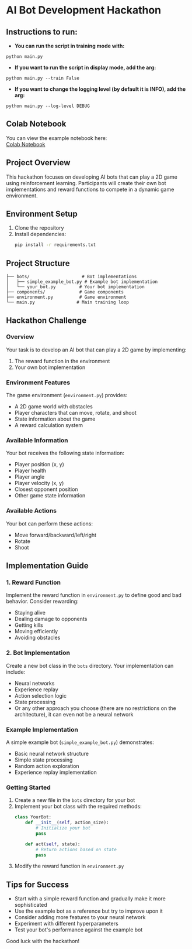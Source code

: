 # AI Bot Development Hackathon

## Instructions to run:
- **You can run the script in training mode with:**
```
python main.py
```

- **If you want to run the script in display mode, add the arg:**
```
python main.py --train False
```

- **If you want to change the logging level (by default it is INFO), add the arg:**
```
python main.py --log-level DEBUG
```


## Colab Notebook
You can view the example notebook here:  
[Colab Notebook](https://colab.research.google.com/drive/1HWwft1d0rQaX3zbsRZlCyHAYo5P4Naid)

## Project Overview
This hackathon focuses on developing AI bots that can play a 2D game using reinforcement learning. Participants will create their own bot implementations and reward functions to compete in a dynamic game environment.

## Environment Setup
1. Clone the repository
2. Install dependencies:
   ```bash
   pip install -r requirements.txt
   ```

## Project Structure
```
├── bots/                    # Bot implementations
│   ├── simple_example_bot.py # Example bot implementation
│   └── your_bot.py         # Your bot implementation
├── components/             # Game components
├── environment.py          # Game environment
└── main.py                # Main training loop
```

## Hackathon Challenge

### Overview
Your task is to develop an AI bot that can play a 2D game by implementing:
1. The reward function in the environment
2. Your own bot implementation

### Environment Features
The game environment (`environment.py`) provides:
- A 2D game world with obstacles
- Player characters that can move, rotate, and shoot
- State information about the game
- A reward calculation system

### Available Information
Your bot receives the following state information:
- Player position (x, y)
- Player health
- Player angle
- Player velocity (x, y)
- Closest opponent position
- Other game state information

### Available Actions
Your bot can perform these actions:
- Move forward/backward/left/right
- Rotate
- Shoot

## Implementation Guide

### 1. Reward Function
Implement the reward function in `environment.py` to define good and bad behavior. Consider rewarding:
- Staying alive
- Dealing damage to opponents
- Getting kills
- Moving efficiently
- Avoiding obstacles

### 2. Bot Implementation
Create a new bot class in the `bots` directory. Your implementation can include:
- Neural networks
- Experience replay
- Action selection logic
- State processing
- Or any other approach you choose (there are no restrictions on the architecture), it can even not be a neural network

### Example Implementation
A simple example bot (`simple_example_bot.py`) demonstrates:
- Basic neural network structure
- Simple state processing
- Random action exploration
- Experience replay implementation

### Getting Started
1. Create a new file in the `bots` directory for your bot
2. Implement your bot class with the required methods:
   ```python
   class YourBot:
       def __init__(self, action_size):
           # Initialize your bot
           pass

       def act(self, state):
           # Return actions based on state
           pass
   ```
3. Modify the reward function in `environment.py`

## Tips for Success
- Start with a simple reward function and gradually make it more sophisticated
- Use the example bot as a reference but try to improve upon it
- Consider adding more features to your neural network
- Experiment with different hyperparameters
- Test your bot's performance against the example bot

Good luck with the hackathon!
